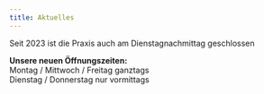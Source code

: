 ```yaml
---
title: Aktuelles
---
```

Seit 2023 ist die Praxis auch am Dienstagnachmittag geschlossen

**Unsere neuen Öffnungszeiten:**\
Montag / Mittwoch / Freitag ganztags\
Dienstag / Donnerstag nur vormittags
